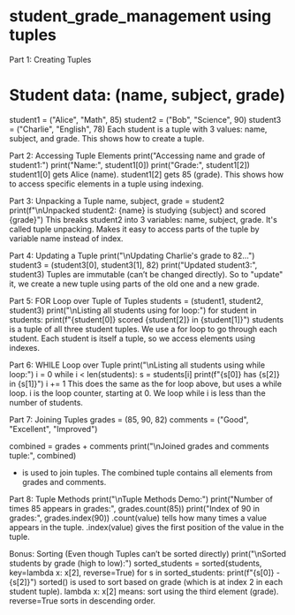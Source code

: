 # student_grade_management using tuples

Part 1: Creating Tuples
# Student data: (name, subject, grade)
student1 = ("Alice", "Math", 85)
student2 = ("Bob", "Science", 90)
student3 = ("Charlie", "English", 78)
Each student is a tuple with 3 values: name, subject, and grade.
This shows how to create a tuple.

Part 2: Accessing Tuple Elements
print("Accessing name and grade of student1:")
print("Name:", student1[0])
print("Grade:", student1[2])
student1[0] gets Alice (name).
student1[2] gets 85 (grade).
This shows how to access specific elements in a tuple using indexing.

Part 3: Unpacking a Tuple
name, subject, grade = student2
print(f"\nUnpacked student2: {name} is studying {subject} and scored {grade}")
This breaks student2 into 3 variables: name, subject, grade.
It's called tuple unpacking.
Makes it easy to access parts of the tuple by variable name instead of index.

Part 4: Updating a Tuple
print("\nUpdating Charlie's grade to 82...")
student3 = (student3[0], student3[1], 82)
print("Updated student3:", student3)
Tuples are immutable (can’t be changed directly).
So to "update" it, we create a new tuple using parts of the old one and a new grade.

Part 5: FOR Loop over Tuple of Tuples
students = (student1, student2, student3)
print("\nListing all students using for loop:")
for student in students:
    print(f"{student[0]} scored {student[2]} in {student[1]}")
students is a tuple of all three student tuples.
We use a for loop to go through each student.
Each student is itself a tuple, so we access elements using indexes.

Part 6: WHILE Loop over Tuple
print("\nListing all students using while loop:")
i = 0
while i < len(students):
    s = students[i]
    print(f"{s[0]} has {s[2]} in {s[1]}")
    i += 1
This does the same as the for loop above, but uses a while loop.
i is the loop counter, starting at 0.
We loop while i is less than the number of students.

Part 7: Joining Tuples
grades = (85, 90, 82)
comments = ("Good", "Excellent", "Improved")

combined = grades + comments
print("\nJoined grades and comments tuple:", combined)
+ is used to join tuples.
The combined tuple contains all elements from grades and comments.

Part 8: Tuple Methods
print("\nTuple Methods Demo:")
print("Number of times 85 appears in grades:", grades.count(85))
print("Index of 90 in grades:", grades.index(90))
.count(value) tells how many times a value appears in the tuple.
.index(value) gives the first position of the value in the tuple.

Bonus: Sorting (Even though Tuples can’t be sorted directly)
print("\nSorted students by grade (high to low):")
sorted_students = sorted(students, key=lambda x: x[2], reverse=True)
for s in sorted_students:
    print(f"{s[0]} - {s[2]}")
sorted() is used to sort based on grade (which is at index 2 in each student tuple).
lambda x: x[2] means: sort using the third element (grade).
reverse=True sorts in descending order.











